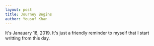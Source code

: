 ```yaml
---
layout: post
title: Journey Begins
author: Yousuf Khan
---
```


It's Janauary 18, 2019. It's just a friendly reminder to myself that I start writting from this day.

